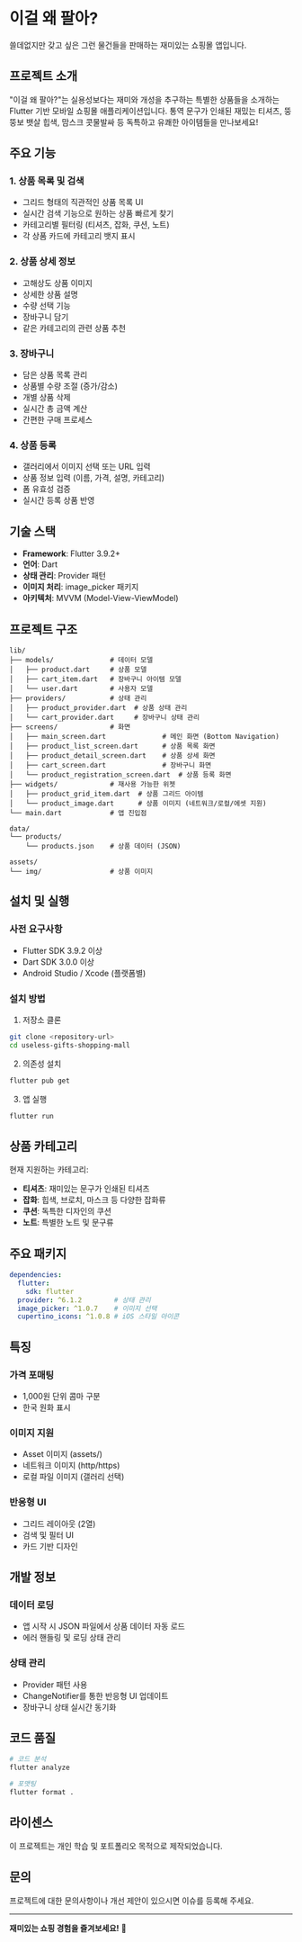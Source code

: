 # 이걸 왜 팔아?

쓸데없지만 갖고 싶은 그런 물건들을 판매하는 재미있는 쇼핑몰 앱입니다.

## 프로젝트 소개

"이걸 왜 팔아?"는 실용성보다는 재미와 개성을 추구하는 특별한 상품들을 소개하는 Flutter 기반 모바일 쇼핑몰 애플리케이션입니다. 통역 문구가 인쇄된 재밌는 티셔츠, 뚱뚱보 뱃살 힙색, 맘스크 콧물발싸 등 독특하고 유쾌한 아이템들을 만나보세요!

## 주요 기능

### 1. 상품 목록 및 검색
- 그리드 형태의 직관적인 상품 목록 UI
- 실시간 검색 기능으로 원하는 상품 빠르게 찾기
- 카테고리별 필터링 (티셔츠, 잡화, 쿠션, 노트)
- 각 상품 카드에 카테고리 뱃지 표시

### 2. 상품 상세 정보
- 고해상도 상품 이미지
- 상세한 상품 설명
- 수량 선택 기능
- 장바구니 담기
- 같은 카테고리의 관련 상품 추천

### 3. 장바구니
- 담은 상품 목록 관리
- 상품별 수량 조절 (증가/감소)
- 개별 상품 삭제
- 실시간 총 금액 계산
- 간편한 구매 프로세스

### 4. 상품 등록
- 갤러리에서 이미지 선택 또는 URL 입력
- 상품 정보 입력 (이름, 가격, 설명, 카테고리)
- 폼 유효성 검증
- 실시간 등록 상품 반영

## 기술 스택

- **Framework**: Flutter 3.9.2+
- **언어**: Dart
- **상태 관리**: Provider 패턴
- **이미지 처리**: image_picker 패키지
- **아키텍처**: MVVM (Model-View-ViewModel)

## 프로젝트 구조

```
lib/
├── models/              # 데이터 모델
│   ├── product.dart     # 상품 모델
│   ├── cart_item.dart   # 장바구니 아이템 모델
│   └── user.dart        # 사용자 모델
├── providers/           # 상태 관리
│   ├── product_provider.dart  # 상품 상태 관리
│   └── cart_provider.dart     # 장바구니 상태 관리
├── screens/             # 화면
│   ├── main_screen.dart              # 메인 화면 (Bottom Navigation)
│   ├── product_list_screen.dart      # 상품 목록 화면
│   ├── product_detail_screen.dart    # 상품 상세 화면
│   ├── cart_screen.dart              # 장바구니 화면
│   └── product_registration_screen.dart  # 상품 등록 화면
├── widgets/             # 재사용 가능한 위젯
│   ├── product_grid_item.dart  # 상품 그리드 아이템
│   └── product_image.dart      # 상품 이미지 (네트워크/로컬/에셋 지원)
└── main.dart            # 앱 진입점

data/
└── products/
    └── products.json    # 상품 데이터 (JSON)

assets/
└── img/                 # 상품 이미지
```

## 설치 및 실행

### 사전 요구사항
- Flutter SDK 3.9.2 이상
- Dart SDK 3.0.0 이상
- Android Studio / Xcode (플랫폼별)

### 설치 방법

1. 저장소 클론
```bash
git clone <repository-url>
cd useless-gifts-shopping-mall
```

2. 의존성 설치
```bash
flutter pub get
```

3. 앱 실행
```bash
flutter run
```

## 상품 카테고리

현재 지원하는 카테고리:
- **티셔츠**: 재미있는 문구가 인쇄된 티셔츠
- **잡화**: 힙색, 브로치, 마스크 등 다양한 잡화류
- **쿠션**: 독특한 디자인의 쿠션
- **노트**: 특별한 노트 및 문구류

## 주요 패키지

```yaml
dependencies:
  flutter:
    sdk: flutter
  provider: ^6.1.2        # 상태 관리
  image_picker: ^1.0.7    # 이미지 선택
  cupertino_icons: ^1.0.8 # iOS 스타일 아이콘
```

## 특징

### 가격 포매팅
- 1,000원 단위 콤마 구분
- 한국 원화 표시

### 이미지 지원
- Asset 이미지 (assets/)
- 네트워크 이미지 (http/https)
- 로컬 파일 이미지 (갤러리 선택)

### 반응형 UI
- 그리드 레이아웃 (2열)
- 검색 및 필터 UI
- 카드 기반 디자인

## 개발 정보

### 데이터 로딩
- 앱 시작 시 JSON 파일에서 상품 데이터 자동 로드
- 에러 핸들링 및 로딩 상태 관리

### 상태 관리
- Provider 패턴 사용
- ChangeNotifier를 통한 반응형 UI 업데이트
- 장바구니 상태 실시간 동기화

## 코드 품질

```bash
# 코드 분석
flutter analyze

# 포맷팅
flutter format .
```

## 라이센스

이 프로젝트는 개인 학습 및 포트폴리오 목적으로 제작되었습니다.

## 문의

프로젝트에 대한 문의사항이나 개선 제안이 있으시면 이슈를 등록해 주세요.

---

**재미있는 쇼핑 경험을 즐겨보세요!** 🎁
